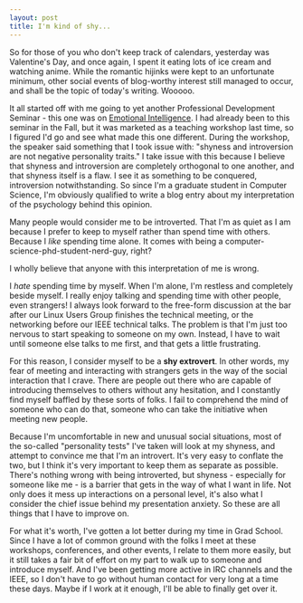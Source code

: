 ```yaml
---
layout: post
title: I'm kind of shy...
---
```


So for those of you who don't keep track of calendars, yesterday was Valentine's Day, and once again, I spent it eating lots of ice cream and watching anime. While the romantic hijinks were kept to an unfortunate minimum, other social events of blog-worthy interest still managed to occur, and shall be the topic of today's writing. Wooooo.

It all started off with me going to yet another Professional Development Seminar - this one was on <a href="https://en.wikipedia.org/wiki/Emotional_intelligence">Emotional Intelligence</a>. I had already been to this seminar in the Fall, but it was marketed as a teaching workshop last time, so I figured I'd go and see what made this one different. During the workshop, the speaker said something that I took issue with: "shyness and introversion are not negative personality traits." I take issue with this because I believe that shyness and introversion are completely orthogonal to one another, and that shyness itself is a flaw. I see it as something to be conquered, introversion notwithstanding. So since I'm a graduate student in Computer Science, I'm obviously qualified to write a blog entry about my interpretation of the psychology behind this opinion.

Many people would consider me to be introverted. That I'm as quiet as I am because I prefer to keep to myself rather than spend time with others. Because I <i>like</i> spending time alone. It comes with being a computer-science-phd-student-nerd-guy, right?

I wholly believe that anyone with this interpretation of me is wrong.

I <i>hate</i> spending time by myself. When I'm alone, I'm restless and completely beside myself. I really enjoy talking and spending time with other people, even strangers! I always look forward to the free-form discussion at the bar after our Linux Users Group finishes the technical meeting, or the networking before our IEEE technical talks. The problem is that I'm just too nervous to start speaking to someone on my own. Instead, I have to wait until someone else talks to me first, and that gets a little frustrating.

For this reason, I consider myself to be a <b>shy extrovert</b>. In other words, my fear of meeting and interacting with strangers gets in the way of the social interaction that I crave. There are people out there who are capable of introducing themselves to others without any hesitation, and I constantly find myself baffled by these sorts of folks. I fail to comprehend the mind of someone who can do that, someone who can take the initiative when meeting new people.

Because I'm uncomfortable in new and unusual social situations, most of the so-called "personality tests" I've taken will look at my shyness, and attempt to convince me that I'm an introvert. It's very easy to conflate the two, but I think it's very important to keep them as separate as possible. There's nothing wrong with being introverted, but shyness - especially for someone like me - is a barrier that gets in the way of what I want in life. Not only does it mess up interactions on a personal level, it's also what I consider the chief issue behind my presentation anxiety. So these are all things that I have to improve on.

For what it's worth, I've gotten a lot better during my time in Grad School. Since I have a lot of common ground with the folks I meet at these workshops, conferences, and other events, I relate to them more easily, but it still takes a fair bit of effort on my part to walk up to someone and introduce myself. And I've been getting more active in IRC channels and the IEEE, so I don't have to go without human contact for very long at a time these days. Maybe if I work at it enough, I'll be able to finally get over it.
